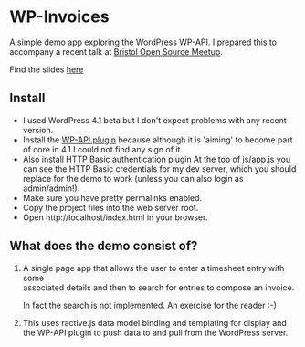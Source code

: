 WP-Invoices
===========

A simple demo app exploring the WordPress WP-API. I prepared this to accompany
a recent talk at [Bristol Open Source Meetup](http://www.meetup.com/bristol-open-source-user-group/).

Find the slides [here](http://www.slideshare.net/TimStephenson/wordpress-as-a-platform-talk-to-bristol-open-source-meetup-20141208)

Install
-------

 - I used WordPress 4.1 beta but I don't expect problems with any recent version.
 - Install the [WP-API plugin](http://wp-api.org) because although it is
   'aiming' to become part of core in 4.1 I could not find any sign of it.
 - Also install [HTTP Basic authentication plugin](https://github.com/WP-API/Basic-Auth)
   At the top of js/app.js you can see the HTTP Basic credentials for my dev
   server, which you should replace for the demo to work (unless you can also
   login as admin/admin!).
 - Make sure you have pretty permalinks enabled. 
 - Copy the project files into the web server root.
 - Open http://localhost/index.html in your browser.  

What does the demo consist of?
------------------------------

1. A single page app that allows the user to enter a timesheet entry with some  
   associated details and then to search for entries to compose an invoice.

   In fact the search is not implemented. An exercise for the reader :-)

1. This uses ractive.js data model binding and templating for display and the
   WP-API plugin to push data to and pull from the WordPress server.
